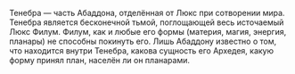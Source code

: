 Тенебра — часть Абаддона, отделённая от Люкс при сотворении мира. Тенебра является бесконечной тьмой, поглощающей весь источаемый Люкс Филум. Филум, как и любые его формы (материя, магия, энергия, планары) не способны покинуть его. Лишь Абаддону известно о том, что находится внутри Тенебра, какова сущность его Архедея, какую форму принял план, населён ли он планарами.